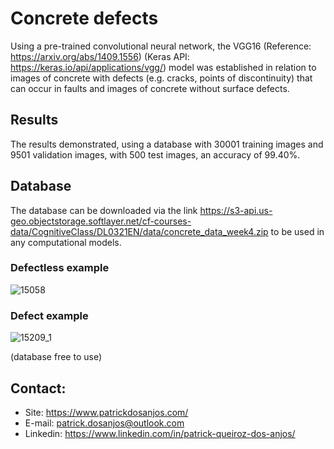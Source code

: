 # Concrete defects

Using a pre-trained convolutional neural network, the VGG16 (Reference: https://arxiv.org/abs/1409.1556) (Keras API: https://keras.io/api/applications/vgg/) model was established in relation to images of concrete with defects (e.g. cracks, points of discontinuity) that can occur in faults and images of concrete without surface defects.

## Results

The results demonstrated, using a database with 30001 training images and 9501 validation images, with 500 test images, an accuracy of 99.40%.

## Database

The database can be downloaded via the link https://s3-api.us-geo.objectstorage.softlayer.net/cf-courses-data/CognitiveClass/DL0321EN/data/concrete_data_week4.zip to be used in any computational models.

### Defectless example

![15058](https://user-images.githubusercontent.com/72185214/158382684-e39b4eb3-329e-4e75-a512-991da8155dac.jpg)

### Defect example

![15209_1](https://user-images.githubusercontent.com/72185214/158382771-ac00e3c7-a32a-4bec-9add-df2850d40a22.jpg)

(database free to use)

## Contact:

- Site: https://www.patrickdosanjos.com/
- E-mail: patrick.dosanjos@outlook.com
- Linkedin: https://www.linkedin.com/in/patrick-queiroz-dos-anjos/
